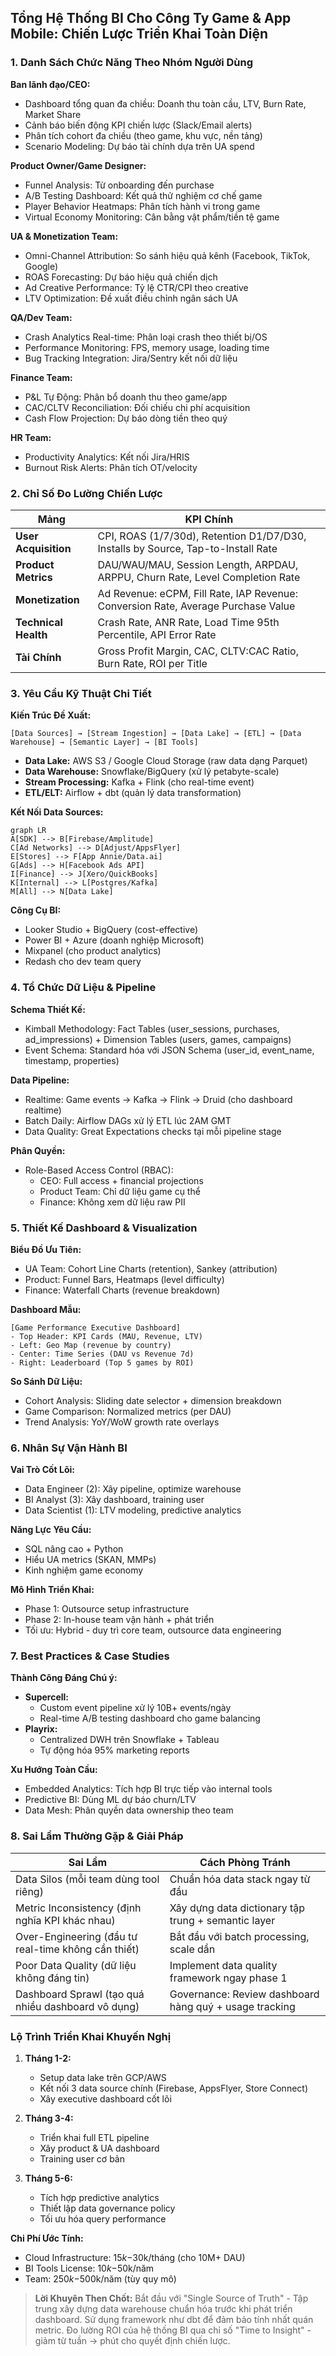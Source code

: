 ## Tổng Hệ Thống BI Cho Công Ty Game & App Mobile: Chiến Lược Triển Khai Toàn Diện

### 1. Danh Sách Chức Năng Theo Nhóm Người Dùng
**Ban lãnh đạo/CEO:**
- Dashboard tổng quan đa chiều: Doanh thu toàn cầu, LTV, Burn Rate, Market Share
- Cảnh báo biến động KPI chiến lược (Slack/Email alerts)
- Phân tích cohort đa chiều (theo game, khu vực, nền tảng)
- Scenario Modeling: Dự báo tài chính dựa trên UA spend

**Product Owner/Game Designer:**
- Funnel Analysis: Từ onboarding đến purchase
- A/B Testing Dashboard: Kết quả thử nghiệm cơ chế game
- Player Behavior Heatmaps: Phân tích hành vi trong game
- Virtual Economy Monitoring: Cân bằng vật phẩm/tiền tệ game

**UA & Monetization Team:**
- Omni-Channel Attribution: So sánh hiệu quả kênh (Facebook, TikTok, Google)
- ROAS Forecasting: Dự báo hiệu quả chiến dịch
- Ad Creative Performance: Tỷ lệ CTR/CPI theo creative
- LTV Optimization: Đề xuất điều chỉnh ngân sách UA

**QA/Dev Team:**
- Crash Analytics Real-time: Phân loại crash theo thiết bị/OS
- Performance Monitoring: FPS, memory usage, loading time
- Bug Tracking Integration: Jira/Sentry kết nối dữ liệu

**Finance Team:**
- P&L Tự Động: Phân bổ doanh thu theo game/app
- CAC/CLTV Reconciliation: Đối chiếu chi phí acquisition
- Cash Flow Projection: Dự báo dòng tiền theo quý

**HR Team:**
- Productivity Analytics: Kết nối Jira/HRIS
- Burnout Risk Alerts: Phân tích OT/velocity

### 2. Chỉ Số Đo Lường Chiến Lược
| **Mảng**               | **KPI Chính**                                                                 |
|-------------------------|-------------------------------------------------------------------------------|
| **User Acquisition**    | CPI, ROAS (1/7/30d), Retention D1/D7/D30, Installs by Source, Tap-to-Install Rate |
| **Product Metrics**     | DAU/WAU/MAU, Session Length, ARPDAU, ARPPU, Churn Rate, Level Completion Rate |
| **Monetization**        | Ad Revenue: eCPM, Fill Rate, IAP Revenue: Conversion Rate, Average Purchase Value |
| **Technical Health**    | Crash Rate, ANR Rate, Load Time 95th Percentile, API Error Rate               |
| **Tài Chính**           | Gross Profit Margin, CAC, CLTV:CAC Ratio, Burn Rate, ROI per Title            |

### 3. Yêu Cầu Kỹ Thuật Chi Tiết
**Kiến Trúc Đề Xuất:**
```
[Data Sources] → [Stream Ingestion] → [Data Lake] → [ETL] → [Data Warehouse] → [Semantic Layer] → [BI Tools]
```
- **Data Lake:** AWS S3 / Google Cloud Storage (raw data dạng Parquet)
- **Data Warehouse:** Snowflake/BigQuery (xử lý petabyte-scale)
- **Stream Processing:** Kafka + Flink (cho real-time event)
- **ETL/ELT:** Airflow + dbt (quản lý data transformation)

**Kết Nối Data Sources:**
```mermaid
graph LR
A[SDK] --> B[Firebase/Amplitude]
C[Ad Networks] --> D[Adjust/AppsFlyer]
E[Stores] --> F[App Annie/Data.ai]
G[Ads] --> H[Facebook Ads API]
I[Finance] --> J[Xero/QuickBooks]
K[Internal] --> L[Postgres/Kafka]
M[All] --> N[Data Lake]
```

**Công Cụ BI:**
- Looker Studio + BigQuery (cost-effective)
- Power BI + Azure (doanh nghiệp Microsoft)
- Mixpanel (cho product analytics)
- Redash cho dev team query

### 4. Tổ Chức Dữ Liệu & Pipeline
**Schema Thiết Kế:**
- Kimball Methodology: Fact Tables (user_sessions, purchases, ad_impressions) + Dimension Tables (users, games, campaigns)
- Event Schema: Standard hóa với JSON Schema (user_id, event_name, timestamp, properties)

**Data Pipeline:**
- Realtime: Game events → Kafka → Flink → Druid (cho dashboard realtime)
- Batch Daily: Airflow DAGs xử lý ETL lúc 2AM GMT
- Data Quality: Great Expectations checks tại mỗi pipeline stage

**Phân Quyền:**
- Role-Based Access Control (RBAC):
  - CEO: Full access + financial projections
  - Product Team: Chỉ dữ liệu game cụ thể
  - Finance: Không xem dữ liệu raw PII

### 5. Thiết Kế Dashboard & Visualization
**Biểu Đồ Ưu Tiên:**
- UA Team: Cohort Line Charts (retention), Sankey (attribution)
- Product: Funnel Bars, Heatmaps (level difficulty)
- Finance: Waterfall Charts (revenue breakdown)

**Dashboard Mẫu:**
```plaintext
[Game Performance Executive Dashboard]
- Top Header: KPI Cards (MAU, Revenue, LTV)
- Left: Geo Map (revenue by country)
- Center: Time Series (DAU vs Revenue 7d)
- Right: Leaderboard (Top 5 games by ROI)
```

**So Sánh Dữ Liệu:**
- Cohort Analysis: Sliding date selector + dimension breakdown
- Game Comparison: Normalized metrics (per DAU)
- Trend Analysis: YoY/WoW growth rate overlays

### 6. Nhân Sự Vận Hành BI
**Vai Trò Cốt Lõi:**
- Data Engineer (2): Xây pipeline, optimize warehouse
- BI Analyst (3): Xây dashboard, training user
- Data Scientist (1): LTV modeling, predictive analytics

**Năng Lực Yêu Cầu:**
- SQL nâng cao + Python
- Hiểu UA metrics (SKAN, MMPs)
- Kinh nghiệm game economy

**Mô Hình Triển Khai:**
- Phase 1: Outsource setup infrastructure
- Phase 2: In-house team vận hành + phát triển
- Tối ưu: Hybrid - duy trì core team, outsource data engineering

### 7. Best Practices & Case Studies
**Thành Công Đáng Chú ý:**
- **Supercell:**
  - Custom event pipeline xử lý 10B+ events/ngày
  - Real-time A/B testing dashboard cho game balancing
- **Playrix:**
  - Centralized DWH trên Snowflake + Tableau
  - Tự động hóa 95% marketing reports

**Xu Hướng Toàn Cầu:**
- Embedded Analytics: Tích hợp BI trực tiếp vào internal tools
- Predictive BI: Dùng ML dự báo churn/LTV
- Data Mesh: Phân quyền data ownership theo team

### 8. Sai Lầm Thường Gặp & Giải Pháp
| **Sai Lầm**                     | **Cách Phòng Tránh**                                  |
|----------------------------------|-------------------------------------------------------|
| Data Silos (mỗi team dùng tool riêng)  | Chuẩn hóa data stack ngay từ đầu                      |
| Metric Inconsistency (định nghĩa KPI khác nhau) | Xây dựng data dictionary tập trung + semantic layer   |
| Over-Engineering (đầu tư real-time không cần thiết) | Bắt đầu với batch processing, scale dần               |
| Poor Data Quality (dữ liệu không đáng tin) | Implement data quality framework ngay phase 1         |
| Dashboard Sprawl (tạo quá nhiều dashboard vô dụng) | Governance: Review dashboard hàng quý + usage tracking|

### Lộ Trình Triển Khai Khuyến Nghị
1. **Tháng 1-2:**
   - Setup data lake trên GCP/AWS
   - Kết nối 3 data source chính (Firebase, AppsFlyer, Store Connect)
   - Xây executive dashboard cốt lõi

2. **Tháng 3-4:**
   - Triển khai full ETL pipeline
   - Xây product & UA dashboard
   - Training user cơ bản

3. **Tháng 5-6:**
   - Tích hợp predictive analytics
   - Thiết lập data governance policy
   - Tối ưu hóa query performance

**Chi Phí Ước Tính:**
- Cloud Infrastructure: $15k-$30k/tháng (cho 10M+ DAU)
- BI Tools License: $10k-$50k/năm
- Team: $250k-$500k/năm (tùy quy mô)

> **Lời Khuyên Then Chốt:** Bắt đầu với "Single Source of Truth" - Tập trung xây dựng data warehouse chuẩn hóa trước khi phát triển dashboard. Sử dụng framework như dbt để đảm bảo tính nhất quán metric. Đo lường ROI của hệ thống BI qua chỉ số "Time to Insight" - giảm từ tuần → phút cho quyết định chiến lược.